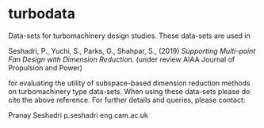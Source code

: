 # turbodata
Data-sets for turbomachinery design studies. These data-sets are used in

  Seshadri, P., Yuchi, S., Parks, G., Shahpar, S., (2019) *Supporting Multi-point Fan Design with Dimension Reduction*. (under  review AIAA Journal of Propulsion and Power)

for evaluating the utility of subspace-based dimension reduction methods on turbomachinery type data-sets. When using these data-sets please do cite the above reference. For further details and queries, please contact:

Pranay Seshadri
p.seshadri <at> eng.cam.ac.uk
